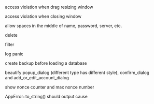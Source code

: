 access violation when drag resizing window

access violation when closing window

allow spaces in the middle of name, password, server, etc.

delete

filter

log panic

create backup before loading a database

beautify popup_dialog (different type has different style), confirm_dialog and add_or_edit_account_dialog

show nonce counter and max nonce number

AppError::to_string() should output cause
